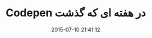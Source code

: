 ---
layout: post
title: "Codepen در هفته ای که گذشت"
date: 2015-07-10 21:41:12
section: article
tags: codepen
link: "http://www.majidonline.com/article/Codepen_%D8%AF%D8%B1_%D9%87%D9%81%D8%AA%D9%87_%D8%A7%DB%8C_%DA%A9%D9%87_%DA%AF%D8%B0%D8%B4%D8%AA_4.html"
user: "نوید کاشانی"
user_link: "http://navid.kashani.ir/"
---